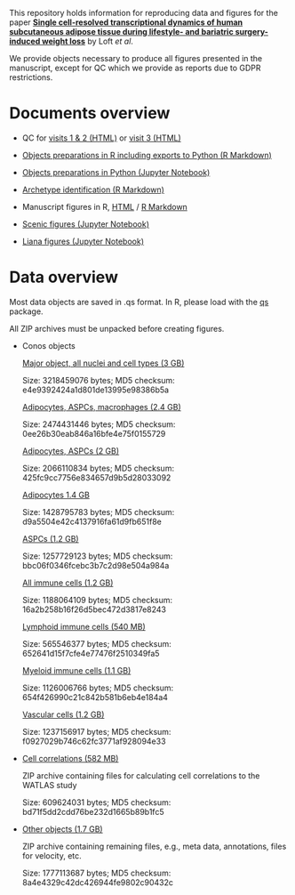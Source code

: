 This repository holds information for reproducing data and figures for the paper **[Single cell-resolved transcriptional dynamics of human subcutaneous adipose tissue during lifestyle- and bariatric surgery-induced weight loss](https://www.biorxiv.org/content/10.1101/2025.01.30.634294v1)** by Loft *et al*.

We provide objects necessary to produce all figures presented in the manuscript, except for QC which we provide as reports due to GDPR restrictions.


# Documents overview

- QC for [visits 1 & 2 (HTML)](https://rrydbirk.github.io/weight-loss-study/QC_visit1and2.html) or [visit 3 (HTML)](https://rrydbirk.github.io/weight-loss-study/QC_visit3.html)
  
- [Objects preparations in R including exports to Python (R Markdown)](https://www.github.com/rrydbirk/weight-loss-study/blob/main/Objects_preparations.Rmd)
  
- [Objects preparations in Python (Jupyter Notebook)](https://www.github.com/rrydbirk/weight-loss-study/blob/main/Objects_preparations.ipynb)

- [Archetype identification (R Markdown)](https://www.github.com/rrydbirk/weight-loss-study/blob/main/Adipocyte_archetypes.Rmd)
  
- Manuscript figures in R, [HTML](https://rrydbirk.github.io/weight-loss-study/Manuscript_figures.html) / [R Markdown](https://www.github.com/rrydbirk/weight-loss-study/blob/main/Manuscript_figures.Rmd)

- [Scenic figures (Jupyter Notebook)](https://www.github.com/rrydbirk/weight-loss-study/blob/main/Scenic.ipynb)

- [Liana figures (Jupyter Notebook)](https://www.github.com/rrydbirk/weight-loss-study/blob/main/Liana.ipynb)

# Data overview

Most data objects are saved in .qs format. In R, please load with the [qs](https://cran.r-project.org/web/packages/qs/index.html) package.

All ZIP archives must be unpacked before creating figures.

- Conos objects
  
  [Major object, all nuclei and cell types (3 GB)](https://osf.io/w5rk6)
  
  Size: 3218459076 bytes; MD5 checksum: e4e9392424a1d801de13995e98386b5a
  
  [Adipocytes, ASPCs, macrophages (2.4 GB)](https://osf.io/6cku8)
  
  Size: 2474431446 bytes; MD5 checksum: 0ee26b30eab846a16bfe4e75f0155729
  
  [Adipocytes, ASPCs (2 GB)](https://osf.io/fbdy2)
  
  Size: 2066110834 bytes; MD5 checksum: 425fc9cc7756e834657d9b5d28033092
  
  [Adipocytes 1.4 GB](https://osf.io/s857p)
  
  Size: 1428795783 bytes; MD5 checksum: d9a5504e42c4137916fa61d9fb651f8e
  
  [ASPCs (1.2 GB)](https://osf.io/eytx9)
  
  Size: 1257729123 bytes; MD5 checksum: bbc06f0346fcebc3b7c2d98e504a984a
  
  [All immune cells (1.2 GB)](https://osf.io/zce8n)
  
  Size: 1188064109 bytes; MD5 checksum: 16a2b258b16f26d5bec472d3817e8243
  
  [Lymphoid immune cells (540 MB)](https://osf.io/grbn9)
  
  Size: 565546377 bytes; MD5 checksum: 652641d15f7cfe4e77476f2510349fa5
  
  [Myeloid immune cells (1.1 GB)](https://osf.io/23v7t)
  
  Size: 1126006766 bytes; MD5 checksum: 654f426990c21c842b581b6eb4e184a4
  
  [Vascular cells (1.2 GB)](https://osf.io/wupk6)
  
  Size: 1237156917 bytes; MD5 checksum: f0927029b746c62fc3771af928094e33
  
- [Cell correlations (582 MB)](https://osf.io/f68bp)
  
  ZIP archive containing files for calculating cell correlations to the WATLAS study
  
  Size: 609624031 bytes; MD5 checksum: bd71f5dd2cdd76be232d1665b89b1fc5
  
- [Other objects (1.7 GB)](https://osf.io/gqdfz)
  
  ZIP archive containing remaining files, e.g., meta data, annotations, files for velocity, etc.
  
  Size: 1777113687 bytes; MD5 checksum: 8a4e4329c42dc426944fe9802c90432c
